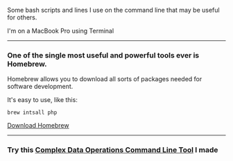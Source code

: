 Some bash scripts and lines I use on the command line that may be useful for others.

I'm on a MacBook Pro using Terminal

---

### One of the single most useful and powerful tools ever is Homebrew. 
Homebrew allows you to download all sorts of packages needed for software development.

It's easy to use, like this:
    
    brew intsall php
    
<a href= "https://brew.sh" >Download Homebrew</a>

---

### Try this <a href= "https://www.github.com/dm20/Data-Operations">Complex Data Operations Command Line Tool</a> I made
